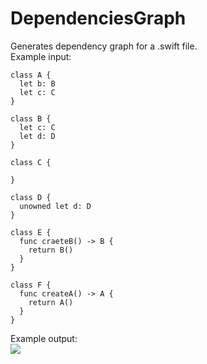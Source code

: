 # DependenciesGraph
Generates dependency graph for a .swift file.  
Example input:
```
class A {
  let b: B
  let c: C
}

class B {
  let c: C
  let d: D
}

class C {
  
}

class D {
  unowned let d: D
}

class E {
  func craeteB() -> B {
    return B()
  }
}

class F {
  func createA() -> A {
    return A()
  }
}
```
Example output:  
![](https://i.imgur.com/1sFbts5.png)
